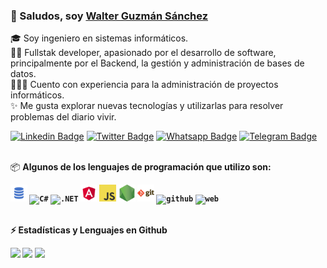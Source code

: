 ### 👋 Saludos, soy [Walter Guzmán Sánchez](https://github.com/wgguzman/)
🎓 Soy ingeniero en sistemas informáticos.
<br> 🖖🏼 Fullstak developer, apasionado por el desarrollo de software, principalmente por el Backend, la gestión y administración de bases de datos.
<br>👨🏼‍💻 Cuento con experiencia para la administración de proyectos informáticos. 
<br>✨ Me gusta explorar nuevas tecnologías y utilizarlas para resolver problemas del diario vivir.

[![Linkedin Badge](https://img.shields.io/badge/-LinkedIn-0e76a8?style=flat-square&logo=Linkedin&logoColor=white)](https://www.linkedin.com/in/walterguzmansanchez/)
[![Twitter Badge](https://img.shields.io/badge/-Twitter-00acee?style=flat-square&logo=Twitter&logoColor=white)](https://twitter.com/wgguzman)
[![Whatsapp Badge](https://img.shields.io/badge/-Whatsapp-25CA64?style=flat-square&logo=Whatsapp&logoColor=white)](https://wa.me/50687812233/?text=GitHub)
[![Telegram Badge](https://img.shields.io/badge/-Telegram-0088cc?style=flat-square&logo=Telegram&logoColor=white)](https://t.me/Hitocr)

<br> 📦 <b> Algunos de los lenguajes de programación que utilizo son:<b>

<code><img height="27" src="https://raw.githubusercontent.com/github/explore/80688e429a7d4ef2fca1e82350fe8e3517d3494d/topics/sql/sql.png" alt="sql"></code>
<code><img height="27" src="https://miro.medium.com/max/364/1*NhpIIUL7AFgKKn30gKoDUw.png" alt="C#"></code>
<code><img height="27" src="https://docs.microsoft.com/es-es/dotnet/images/hub/netframework.svg" alt=".NET"></code>
<code><img height="27" src="https://raw.githubusercontent.com/github/explore/80688e429a7d4ef2fca1e82350fe8e3517d3494d/topics/angular/angular.png" alt="Angular"></code>
<code><img height="27" src="https://raw.githubusercontent.com/github/explore/80688e429a7d4ef2fca1e82350fe8e3517d3494d/topics/javascript/javascript.png" alt="javascript"></code>
<code><img height="27" src="https://raw.githubusercontent.com/github/explore/80688e429a7d4ef2fca1e82350fe8e3517d3494d/topics/nodejs/nodejs.png" alt="nodejs"></code>
<code><img height="27" src="https://raw.githubusercontent.com/github/explore/80688e429a7d4ef2fca1e82350fe8e3517d3494d/topics/git/git.png" alt="git"></code>
<code><img height="27" src="https://www.flaticon.es/svg/vstatic/svg/25/25231.svg?token=exp=1613490856~hmac=a14ef7875d644cca7c9294c647908c47" alt="github"></code>
<code><img height="27" src="https://as1.ftcdn.net/jpg/03/55/10/06/500_F_355100685_obaksfnrHrM3y1HHg385W2hyMIVNqVOU.jpg" alt="web"></code>

<br> ⚡ <b> Estadísticas y Lenguajes en Github<b>

<img height="180em" src="https://github-readme-stats.vercel.app/api?username=wgguzman&show_icons=true&hide_border=true&count_private=true&include_all_commits=true&locale=es&hide_title=true"/>
<img height="180em" src="https://github-readme-stats.vercel.app/api/top-langs/?username=wgguzman&langs_count=8&hide_border=true&hide_title=true&locale=es&layout=compact"/>
<img height="180em" src="https://github-readme-streak-stats.herokuapp.com/?user=wgguzman&hide_border=true&locale=es&hide_title=true"/>

